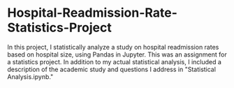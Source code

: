 # Hospital-Readmission-Rate-Statistics-Project
In this project, I statistically analyze a study on hospital readmission rates based on hospital size, using Pandas in Jupyter. This was an assignment for a statistics project. In addition to my actual statistical analysis, I included a description of the academic study and questions I address in "Statistical Analysis.ipynb."
